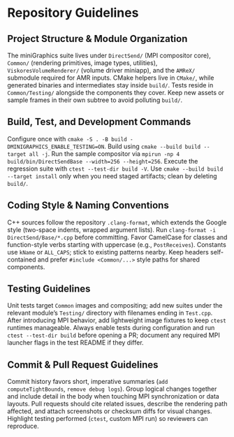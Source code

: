 # Repository Guidelines

## Project Structure & Module Organization
The miniGraphics suite lives under `DirectSend/` (MPI compositor core), `Common/` (rendering primitives, image types, utilities), `ViskoresVolumeRenderer/` (volume driver miniapp), and the `AMReX/` submodule required for AMR inputs. CMake helpers live in `CMake/`, while generated binaries and intermediates stay inside `build/`. Tests reside in `Common/Testing/` alongside the components they cover. Keep new assets or sample frames in their own subtree to avoid polluting `build/`.

## Build, Test, and Development Commands
Configure once with `cmake -S . -B build -DMINIGRAPHICS_ENABLE_TESTING=ON`. Build using `cmake --build build --target all -j`. Run the sample compositor via `mpirun -np 4 build/bin/DirectSendBase --width=256 --height=256`. Execute the regression suite with `ctest --test-dir build -V`. Use `cmake --build build --target install` only when you need staged artifacts; clean by deleting `build/`.

## Coding Style & Naming Conventions
C++ sources follow the repository `.clang-format`, which extends the Google style (two-space indents, wrapped argument lists). Run `clang-format -i DirectSend/Base/*.cpp` before committing. Favor CamelCase for classes and function-style verbs starting with uppercase (e.g., `PostReceives`). Constants use `kName` or `ALL_CAPS`; stick to existing patterns nearby. Keep headers self-contained and prefer `#include <Common/...>` style paths for shared components.

## Testing Guidelines
Unit tests target `Common` images and compositing; add new suites under the relevant module’s `Testing/` directory with filenames ending in `Test.cpp`. After introducing MPI behavior, add lightweight image fixtures to keep `ctest` runtimes manageable. Always enable tests during configuration and run `ctest --test-dir build` before opening a PR; document any required MPI launcher flags in the test README if they differ.

## Commit & Pull Request Guidelines
Commit history favors short, imperative summaries (`add computeTightBounds`, `remove debug logs`). Group logical changes together and include detail in the body when touching MPI synchronization or data layouts. Pull requests should cite related issues, describe the rendering path affected, and attach screenshots or checksum diffs for visual changes. Highlight testing performed (`ctest`, custom MPI run) so reviewers can reproduce.
